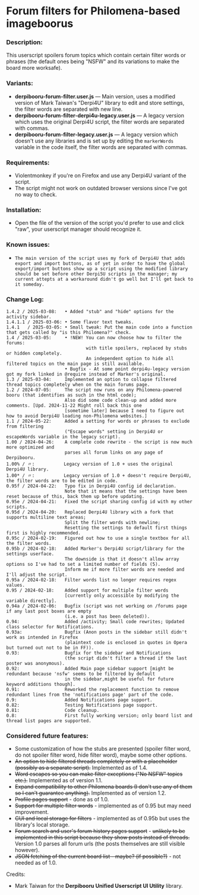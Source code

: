 # Forum filters for Philomena-based imageboorus

### Description:
This userscript spoilers forum topics which contain certain filter words or phrases (the default ones being "NSFW" and its variations to make the board more worksafe).

### Variants:

- **derpibooru-forum-filter.user.js** — Main version, uses a modified version of Mark Taiwan's "Derpi4U" library to edit and store settings, the filter words are separated with new line.
- **derpibooru-forum-filter-derpi4u-legacy.user.js** — A legacy version which uses the original Derpi4U script, the filter words are separated with commas.
- **derpibooru-forum-filter-legacy.user.js** — A legacy version which doesn't use any libraries and is set up by editing the `markerWords` variable in the code itself, the filter words are separated with commas.

### Requirements:
- Violentmonkey if you're on Firefox and use any Derpi4U variant of the script.
- The script might not work on outdated browser versions since I've got no way to check.

### Installation:

- Open the file of the version of the script you'd prefer to use and click "raw", your userscript manager should recognize it.

### Known issues:

- `The main version of the script uses my fork of Derpi4U that adds export and import buttons, as of yet in order to have the global export/import buttons show up a script using the modified library should be set before other Derpi5U scripts in the manager; my current attepts at a workaround didn't go well but I'll get back to it someday.`

### Change Log:
```
1.4.2 / 2025-03-08:   • Added "stub" and "hide" options for the activity sidebar. 
1.4.1.1 / 2025-03-06: • Some flavor text tweaks.
1.4.1   / 2025-03-05: • Small tweak: Put the main code into a function that gets called by "is this Philomena?" check.
1.4 / 2025-03-05:     • !NEW! You can now choose how to filter the forums:
                              with title spoilers, replaced by stubs or hidden completely.
                              An independent option to hide all filtered topics on the main page is still available.
                      • Bugfix - At some point derpi4u-legacy version got my fork linked in @require instead of Marker's original.
1.3 / 2025-03-04:     Implemented an option to collapse filtered thread topics completely when on the main forums page.
1.2 / 2024-07-05:     The script now runs on any Philomena-powered booru (that identifies as such in the html code);
                      Also did some code clean-up and added more comments. [Upd. 2024-11-22 Might roll back this one
                      [sometime later] because I need to figure out how to avoid Derpi4U loading non-Philomena websites.]
1.1 / 2024-05-22:     Added a setting for words or phrases to exclude from filtering
                      ("Escape words" setting in Derpi4U or escapeWords variable in the legacy script).
1.00 / 2024-04-26:    A complete code rewrite - the script is now much more optimized and
                      parses all forum links on any page of Derpibooru.
1.00% / 〃:           Legacy version of 1.0 + uses the original Derpi4U library.
1.00* / 〃:           Legacy version of 1.0 + doesn't require Derpi4U, the filter words are to be edited in code.
0.95f / 2024-04-22:   Typo fix in Derpi4U config id declaration.
                      Note that it means that the settings have been reset because of this, back them up before updating.
0.95e / 2024-04-21:   Fixed the script sharing config id with my other scripts.
0.95d / 2024-04-20:   Replaced Derpi4U library with a fork that supports multiline text areas;
                      Split the filter words with newline;
                      Resetting the settings to default first things first is highly recommended.
0.95c / 2024-02-19:   Figured out how to use a single textbox for all the filter words.
0.95b / 2024-02-18:   Added Marker's Derpi4U script/library for the settings userface.
                      The downside is that it doesn't allow array options so I've had to set a limited number of fields (5).
                      Inform me if more filter words are needed and I'll adjust the script.
0.95a / 2024-02-18:   Filter words list no longer requires regex values.
0.95 / 2024-02-18:    Added support for multiple filter words
                      [currently only accessible by modifying the variable directly].
0.94a / 2024-02-06:   Bugfix (script was not working on /forums page if any last post boxes are empty
                      (i.e. a post has been deleted)).
0.94:                 Added /activity; Small code rewrites; Updated class selector for Notifications.
0.93a:                Bugfix (Anon posts in the sidebar still didn't work as intended in Firefox
                      (plaintext code is enclosed in quotes in Opera but turned out not to be in FF)).
0.93:                 Bugfix for the sidebar and Notifications
                      (the script didn't filter a thread if the last poster was anonymous).
0.92:                 Added Main page sidebar support [might be redundant because 'nsfw' seems to be filtered by default
                      in the sidebar,might be useful for future keyword additions though].
0.91:                 Reworked the replacement function to remove redundant lines from the 'notifications page' part of the code.
0.9:                  Added Notifications page support.
0.82:                 Testing Notifications page support.
0.81:                 Code cleanup.
0.8:                  First fully working version; only board list and thread list pages are supported.
```

### Considered future features:
- Some customization of how the stubs are presented (spoiler filter word, do not spoiler filter word, hide filter word), maybe some other options.
- ~~An option to hide filtered threads completely or with a placeholder (possibly as a separate script).~~ Implemented as of 1.4.
- ~~Word escapes so you can make filter exceptions ("No NSFW" topics etc.).~~ Implemented as of version 1.1.
- ~~Expand compatibility to other Philomena boards (I don't use any of them so I can't guarantee anything).~~ Implemented as of version 1.2.
- ~~Profile pages support~~ - done as of 1.0.
- ~~Support for multiple filter words~~ - implemented as of 0.95 but may need improvement.
- ~~GUI and local storage for filters~~ - implemented as of 0.95b but uses the library's local storage.
- ~~Forum search and user's forum history pages support~~ - ~~unlikely to be implemented in this script because they show posts instead of threads.~~ Version 1.0 parses all forum urls (the posts themselves are still visible however).
- ~~JSON fetching of the current board list - maybe? (if possible?)~~ - not needed as of 1.0.

Credits:
- Mark Taiwan for the **Derpibooru Unified Userscript UI Utility** library.
